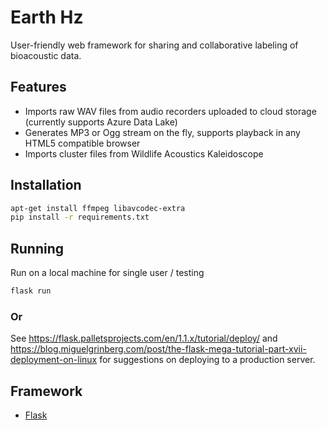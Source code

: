 # Earth Hz
User-friendly web framework for sharing and collaborative labeling of bioacoustic data.

## Features
* Imports raw WAV files from audio recorders uploaded to cloud storage (currently supports Azure Data Lake)
* Generates MP3 or Ogg stream on the fly, supports playback in any HTML5 compatible browser
* Imports cluster files from Wildlife Acoustics Kaleidoscope 

## Installation
```bash
apt-get install ffmpeg libavcodec-extra
pip install -r requirements.txt
```

## Running
Run on a local machine for single user / testing
```bash
flask run
```
### Or
See https://flask.palletsprojects.com/en/1.1.x/tutorial/deploy/ and https://blog.miguelgrinberg.com/post/the-flask-mega-tutorial-part-xvii-deployment-on-linux for suggestions on deploying to a production server.

## Framework
* [Flask](http://flask.pocoo.org/)
